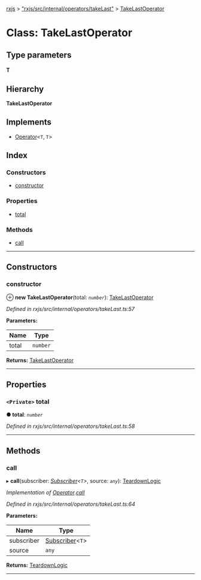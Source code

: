 [rxjs](../README.md) > ["rxjs/src/internal/operators/takeLast"](../modules/_rxjs_src_internal_operators_takelast_.md) > [TakeLastOperator](../classes/_rxjs_src_internal_operators_takelast_.takelastoperator.md)

# Class: TakeLastOperator

## Type parameters
#### T 
## Hierarchy

**TakeLastOperator**

## Implements

* [Operator](../interfaces/_rxjs_src_internal_operator_.operator.md)<`T`, `T`>

## Index

### Constructors

* [constructor](_rxjs_src_internal_operators_takelast_.takelastoperator.md#constructor)

### Properties

* [total](_rxjs_src_internal_operators_takelast_.takelastoperator.md#total)

### Methods

* [call](_rxjs_src_internal_operators_takelast_.takelastoperator.md#call)

---

## Constructors

<a id="constructor"></a>

###  constructor

⊕ **new TakeLastOperator**(total: *`number`*): [TakeLastOperator](_rxjs_src_internal_operators_takelast_.takelastoperator.md)

*Defined in rxjs/src/internal/operators/takeLast.ts:57*

**Parameters:**

| Name | Type |
| ------ | ------ |
| total | `number` |

**Returns:** [TakeLastOperator](_rxjs_src_internal_operators_takelast_.takelastoperator.md)

___

## Properties

<a id="total"></a>

### `<Private>` total

**● total**: *`number`*

*Defined in rxjs/src/internal/operators/takeLast.ts:58*

___

## Methods

<a id="call"></a>

###  call

▸ **call**(subscriber: *[Subscriber](_rxjs_src_internal_subscriber_.subscriber.md)<`T`>*, source: *`any`*): [TeardownLogic](../modules/_rxjs_src_internal_types_.md#teardownlogic)

*Implementation of [Operator](../interfaces/_rxjs_src_internal_operator_.operator.md).[call](../interfaces/_rxjs_src_internal_operator_.operator.md#call)*

*Defined in rxjs/src/internal/operators/takeLast.ts:64*

**Parameters:**

| Name | Type |
| ------ | ------ |
| subscriber | [Subscriber](_rxjs_src_internal_subscriber_.subscriber.md)<`T`> |
| source | `any` |

**Returns:** [TeardownLogic](../modules/_rxjs_src_internal_types_.md#teardownlogic)

___

